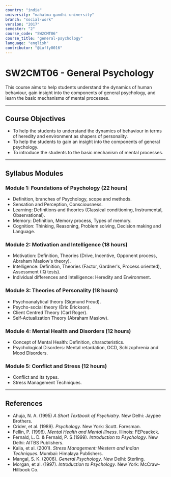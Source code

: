 ```yaml
---
country: "india"
university: "mahatma-gandhi-university"
branch: "social-work"
version: "2017"
semester: "2"
course_code: "SW2CMT06"
course_title: "general-psychology"
language: "english"
contributor: "@Luffy0016"
---
```

# SW2CMT06 - General Psychology

This course aims to help students understand the dynamics of human behaviour, gain insight into the components of general psychology, and learn the basic mechanisms of mental processes.

---
## Course Objectives

* To help the students to understand the dynamics of behaviour in terms of heredity and environment as shapers of personality.
* To help the students to gain an insight into the components of general psychology.
* To introduce the students to the basic mechanism of mental processes.

---
## Syllabus Modules

### Module 1: Foundations of Psychology (22 hours)
* Definition, branches of Psychology, scope and methods.
* Sensation and Perception, Consciousness.
* Learning: Definitions and theories (Classical conditioning, Instrumental, Observational).
* Memory: Definition, Memory process, Types of memory.
* Cognition: Thinking, Reasoning, Problem solving, Decision making and Language.

### Module 2: Motivation and Intelligence (18 hours)
* Motivation: Definition, Theories (Drive, Incentive, Opponent process, Abraham Maslow's theory).
* Intelligence: Definition, Theories (Factor, Gardner's, Process oriented), Assessment (IQ tests).
* Individual differences and Intelligence: Heredity and Environment.

### Module 3: Theories of Personality (18 hours)
* Psychoanalytical theory (Sigmund Freud).
* Psycho-social theory (Eric Erickson).
* Client Centred Theory (Carl Roger).
* Self-Actualization Theory (Abraham Maslow).

### Module 4: Mental Health and Disorders (12 hours)
* Concept of Mental Health: Definition, characteristics.
* Psychological Disorders: Mental retardation, OCD, Schizophrenia and Mood Disorders.

### Module 5: Conflict and Stress (12 hours)
* Conflict and its types.
* Stress Management Techniques.

---
## References
* Ahuja, N. A. (1995) *A Short Textbook of Psychiatry*. New Delhi: Jaypee Brothers.
* Crider, et al. (1989). *Psychology*. New York: Scott. Foresman.
* Fellin, P. (1996). *Mental Health and Mental Illness*. Illinois: FEPeackck.
* Fernald, L. D. & Fernald, P. S.(1999). *Introduction to Psychology*. New Delhi: AITBS Publishers.
* Kaila, et al. (2001). *Stress Management: Western and Indian Techniques*. Mumbai: Himalaya Publishers.
* Mangal, S. K. (2006). *General Psychology*. New Delhi: Sterling.
* Morgan, et al. (1997). *Introduction to Psychology*. New York: McCraw-Hillbook Co.